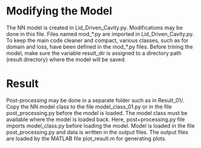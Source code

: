 

<h1>Modifying the Model</h1>
The NN model is created in Lid_Driven_Cavity.py.
Modifications may be done in this file.
Files named mod_*.py are imported in Lid_Driven_Cavity.py. To keep the main code cleaner and compact, various classes, such as for domain and loss, have been defined in the mod_*.py files.
Before trining the model, make sure the variable result_dir is assigned to a directory path (result directory) where the model will be saved. 

<h1>Result</h1>
Post-processing may be done in a separate folder such as in Result_01/.
Copy the NN model class to the file model_class_01.py or in the file post_processing.py before the model is loaded. The model class must be available where the model is loaded back. Here, post+processing.py file imports model_class.py before loading the model.
Model is loaded in the file post_processing.py and data is written in the output files.
The output files are loaded by the MATLAB file plot_result.m for generating plots.
